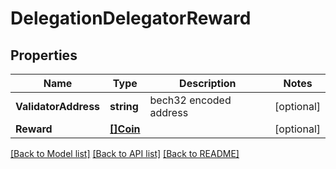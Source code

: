 # DelegationDelegatorReward

## Properties

Name | Type | Description | Notes
------------ | ------------- | ------------- | -------------
**ValidatorAddress** | **string** | bech32 encoded address | [optional] 
**Reward** | [**[]Coin**](Coin.md) |  | [optional] 

[[Back to Model list]](../README.md#documentation-for-models) [[Back to API list]](../README.md#documentation-for-api-endpoints) [[Back to README]](../README.md)


